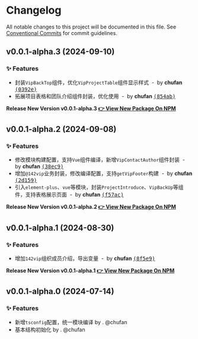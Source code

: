 # Changelog

All notable changes to this project will be documented in this file.
See [Conventional Commits](https://conventionalcommits.org) for commit guidelines.

## v0.0.1-alpha.3 (2024-09-10)

### ✨ Features

- 封装`VipBackTop`组件，优化`VipProjectTable`组件显示样式 &nbsp;-&nbsp; by **chufan** [<samp>(0392e)</samp>](https://github.com/142vip/core-x/commit/0392e18)
- 拓展项目表格和团队介绍组件封装，优化使用 &nbsp;-&nbsp; by **chufan** [<samp>(854ab)</samp>](https://github.com/142vip/core-x/commit/854ab43)

**Release New Version v0.0.1-alpha.3 [👉 View New Package On NPM](https://www.npmjs.com/package/@142vip/vitepress)**

## v0.0.1-alpha.2 (2024-09-08)

### ✨ Features

- 修改模块构建配置，支持`Vue`组件编译，新增`VipContactAuthor`组件封装 &nbsp;-&nbsp; by **chufan** [<samp>(38ec9)</samp>](https://github.com/142vip/core-x/commit/38ec955)
- 增加`@142vip`业务封装，修改编译配置，支持`getVipFooter`构建 &nbsp;-&nbsp; by **chufan** [<samp>(2d159)</samp>](https://github.com/142vip/core-x/commit/2d1595f)
- 引入`element-plus`、`vue`等模块，封装`ProjectIntroduce`、`VipBackUp`等组件，支持表格展示页面 &nbsp;-&nbsp; by **chufan** [<samp>(f57ac)</samp>](https://github.com/142vip/core-x/commit/f57aca7)

**Release New Version v0.0.1-alpha.2 [👉 View New Package On NPM](https://www.npmjs.com/package/@142vip/vitepress)**

## v0.0.1-alpha.1 (2024-08-30)

### ✨ Features

- 增加`142vip`组织成员介绍，导出变量 &nbsp;-&nbsp; by **chufan** [<samp>(8f5e9)</samp>](https://github.com/142vip/core-x/commit/8f5e984)

**Release New Version v0.0.1-alpha.1 [👉 View New Package On NPM](https://www.npmjs.com/package/@142vip/vitepress)**

## v0.0.1-alpha.0 (2024-07-14)

### ✨ Features

- 新增`tsconfig`配置，统一模块编译 by . @chufan
- 基本结构初始化  by . @chufan
